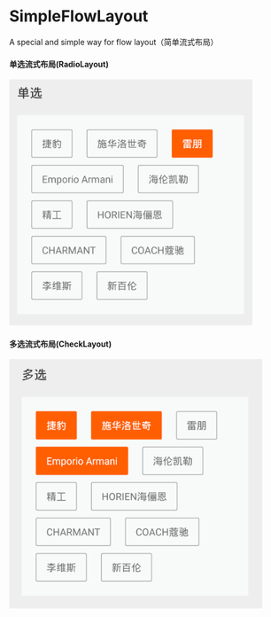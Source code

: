 # SimpleFlowLayout
A special and simple way for flow layout（简单流式布局）
#### 单选流式布局(RadioLayout)
![单选](https://github.com/f1mert/SimpleFlowLayout/blob/master/Sample/单选.png)
#### 多选流式布局(CheckLayout)
![单选](https://github.com/f1mert/SimpleFlowLayout/blob/master/Sample/多选.png)
